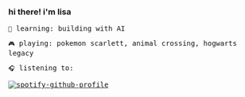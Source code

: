 ### hi there! i'm lisa

<samp>
  
`🌱` learning: building with AI
  
`🎮` playing: pokemon scarlett, animal crossing, hogwarts legacy

`🎧` listening to:

[![spotify-github-profile](https://spotify-github-profile.kittinanx.com/api/view?uid=126521955&cover_image=true&theme=novatorem&show_offline=false&background_color=121212&interchange=false&bar_color=53b14f&bar_color_cover=false)](https://github.com/kittinan/spotify-github-profile)
</samp>

<!--
**lisainnovates/lisainnovates** is a ✨ _special_ ✨ repository because its `README.md` (this file) appears on your GitHub profile.

Here are some ideas to get you started:

- 🔭 I’m currently working on ...
- 🌱 I’m currently learning ...
- 👯 I’m looking to collaborate on ...
- 🤔 I’m looking for help with ...
- 💬 Ask me about ...
- 📫 How to reach me: ...
- 😄 Pronouns: ...
- ⚡ Fun fact: ...
-->
